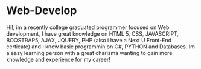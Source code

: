 # Web-Develop
Hi!, im a recently college graduated programmer focused on Web development, I have great knowledge on HTML 5, CSS, JAVASCRIPT, BOOSTRAP5, AJAX, JQUERY, PHP (also i have a Next U Front-End certicate) and I know basic programmin on C#, PYTHON and Databases.  Im a easy learning person with a great charisma wanting to gain more knowledge and experience for my career!
